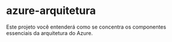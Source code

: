 # azure-arquitetura
Este projeto você entenderá como se concentra os componentes essenciais da arquitetura do Azure.

